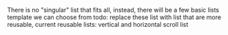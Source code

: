 There is no "singular" list that fits all, instead, there will be a few basic lists template we can choose from
todo: replace these list with list that are more reusable, current reusable lists: vertical and horizontal scroll list